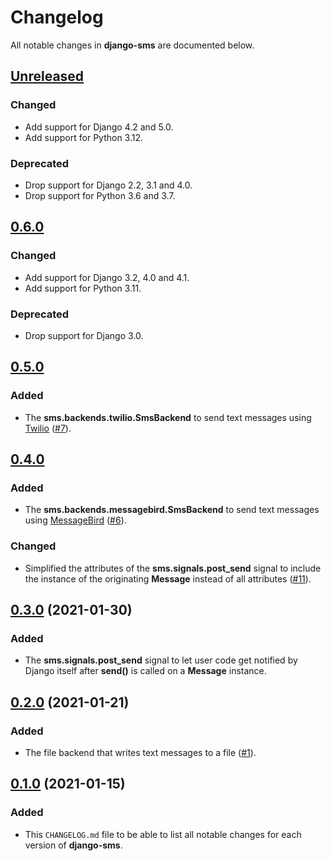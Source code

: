 # Changelog
All notable changes in **django-sms** are documented below.

## [Unreleased]
### Changed
- Add support for Django 4.2 and 5.0.
- Add support for Python 3.12.

### Deprecated
- Drop support for Django 2.2, 3.1 and 4.0.
- Drop support for Python 3.6 and 3.7.

## [0.6.0]
### Changed
- Add support for Django 3.2, 4.0 and 4.1.
- Add support for Python 3.11.

### Deprecated
- Drop support for Django 3.0.

## [0.5.0]
### Added
- The **sms.backends.twilio.SmsBackend** to send text messages using [Twilio](https://twilio.com/) ([#7](https://github.com/roaldnefs/django-sms/issues/7)).

## [0.4.0]
### Added
- The **sms.backends.messagebird.SmsBackend** to send text messages using [MessageBird](https://messagebird.com/) ([#6](https://github.com/roaldnefs/django-sms/issues/6)).

### Changed
- Simplified the attributes of the **sms.signals.post_send** signal to include the instance of the originating **Message** instead of all attributes ([#11](https://github.com/roaldnefs/django-sms/pull/11)).

## [0.3.0] (2021-01-30)
### Added
- The **sms.signals.post_send** signal to let user code get notified by Django itself after **send()** is called on a **Message** instance.

## [0.2.0] (2021-01-21)
### Added
- The file backend that writes text messages to a file ([#1](https://github.com/roaldnefs/django-sms/pull/1)).

## [0.1.0] (2021-01-15)
### Added
- This `CHANGELOG.md` file to be able to list all notable changes for each version of **django-sms**.

[Unreleased]: https://github.com/roaldnefs/django-sms/compare/v0.6.0...HEAD
[0.6.0]: https://github.com/roaldnefs/django-sms/compare/v0.5.0...v0.6.0
[0.5.0]: https://github.com/roaldnefs/django-sms/compare/v0.4.0...v0.5.0
[0.4.0]: https://github.com/roaldnefs/django-sms/compare/v0.3.0...v0.4.0
[0.3.0]: https://github.com/roaldnefs/django-sms/compare/v0.2.0...v0.3.0
[0.2.0]: https://github.com/roaldnefs/django-sms/compare/v0.1.0...v0.2.0
[0.1.0]: https://github.com/roaldnefs/django-sms/releases/tag/v0.1.0
